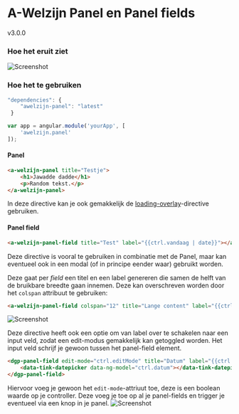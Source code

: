 # A-Welzijn Panel en Panel fields

v3.0.0

### Hoe het eruit ziet

![Screenshot](https://s3.amazonaws.com/f.cl.ly/items/2H3R2U0K0820370W2Y1L/panel.PNG)

### Hoe het te gebruiken

```javascript
"dependencies": {
	"awelzijn-panel": "latest"
 }
```
```javascript
var app = angular.module('yourApp', [
	'awelzijn.panel'
]);
```

#### Panel

```html
<a-welzijn-panel title="Testje">
	<h1>Jawadde dadde</h1>
	<p>Random tekst.</p>
</a-welzijn-panel>
```
In deze directive kan je ook gemakkelijk de [loading-overlay](https://github.com/A-welzijn/loading-overlay)-directive gebruiken.

#### Panel field

```html
<a-welzijn-panel-field title="Test" label="{{ctrl.vandaag | date}}"></a-welzijn-panel-field>
```
Deze directive is vooral te gebruiken in combinatie met de Panel, maar kan eventueel ook in een modal (of in principe eender waar) gebruikt worden.

Deze gaat per *field* een titel en een label genereren die samen de helft van de bruikbare breedte gaan innemen. Deze kan overschreven worden door het `colspan` attribuut te gebruiken:
```html
<a-welzijn-panel-field colspan="12" title="Lange content" label="{{ctrl.loremipsum}}"></a-welzijn-panel-field>
```
![Screenshot](https://s3.amazonaws.com/f.cl.ly/items/3B2s3K100l003a3c0b09/panellang.PNG)

Deze directive heeft ook een optie om van label over te schakelen naar een input veld, zodat een edit-modus gemakkelijk kan getoggled worden.
Het input veld schrijf je gewoon tussen het panel-field element.
```html
<dgp-panel-field edit-mode="ctrl.editMode" title="Datum" label="{{ctrl.datum | date:'dd/MM/yyyy'}}">
	<data-tink-datepicker data-ng-model="ctrl.datum"></data-tink-datepicker>
</dgp-panel-field>
```
Hiervoor voeg je gewoon het `edit-mode`-attriuut toe, deze is een boolean waarde op je controller. Deze voeg je toe op al je panel-fields en trigger je eventueel via een knop in je panel.
![Screenshot](https://s3.amazonaws.com/f.cl.ly/items/0s3r1k2a3V302r3A3i1Q/paneledit.PNG)